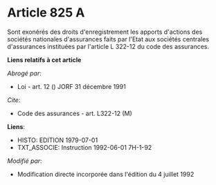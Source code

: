 # Article 825 A

Sont exonérés des droits d'enregistrement les apports d'actions des sociétés nationales d'assurances faits par l'Etat aux
sociétés centrales d'assurances instituées par l'article L 322-12 du code des assurances.

**Liens relatifs à cet article**

_Abrogé par_:

  - Loi - art. 12 () JORF 31 décembre 1991

_Cite_:

  - Code des assurances - art. L322-12 (M)

**Liens**:

  - HISTO: EDITION 1979-07-01
  - TXT_ASSOCIE: Instruction 1992-06-01 7H-1-92

_Modifié par_:

  - Modification directe incorporée dans l'édition du 4 juillet 1992
